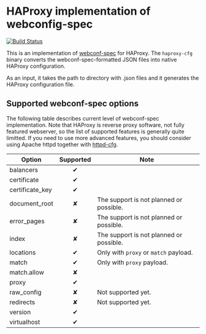 # HAProxy implementation of webconfig-spec

[![Build Status](https://travis-ci.org/micro-webapps/haproxy-cfg.svg)](https://travis-ci.org/micro-webapps/haproxy-cfg)

This is an implementation of [webconf-spec](https://github.com/micro-webapps/webconf-spec) for HAProxy. The `haproxy-cfg` binary converts the webconf-spec-formatted JSON files into native HAProxy configuration.

As an input, it takes the path to directory with .json files and it generates the HAProxy configuration file.

## Supported webconf-spec options

The following table describes current level of webconf-spec implementation. Note that HAProxy is reverse proxy software, not fully featured webserver, so the list of supported features is generally quite limitted. If you need to use more advanced features, you should consider using Apache httpd together with [httpd-cfg](https://github.com/micro-webapps/httpd-cfg).

| Option | Supported | Note |
|--------|:---------:|------|
| balancers | ✔ | |
| certificate | ✔ | |
| certificate_key | ✔ | |
| document_root |  ✘ | The support is not planned or possible. |
| error_pages |  ✘ | The support is not planned or possible. |
| index | ✘ | The support is not planned or possible. |
| locations | ✔ | Only with `proxy` or `match` payload. |
| match | ✔ | Only with `proxy` payload. |
| match.allow |  ✘ | |
| proxy | ✔ | |
| raw_config | ✘ | Not supported yet. |
| redirects | ✘ | Not supported yet. |
| version | ✔ | |
| virtualhost | ✔ | |
